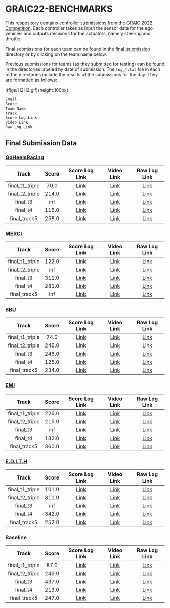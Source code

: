# GRAIC22-BENCHMARKS

This respository contains controller submissions from the [GRAIC 2022 Competition](https://popgri.github.io/Race/). Each controller takes as input the sensor data for the ego vehicles and outputs decisions for the actuators, namely steering and throttle. 



Final submissions for each team can be found in the [final_submission](/final_submission/) directory or by clicking on the team name below.

Previous submissions for teams (as they submitted for testing) can be found in the directories labeled by date of submission.
The `log_*.txt` file in each of the directories include the results of the submissions for the day. They are formatted as follows:

!(figs/H2H2.gif){height:100px}

```bash
Email
Score
Team Name
Track
Score Log Link
Video Link
Raw Log Link
```

## Final Submission Data

### [GoHeelsRacing](/final_submission/GoHeelsRacing/)

|      Track      | Score |                                        Score Log Link                                       |                                          Video Link                                         |                                         Raw Log Link                                        |
|:---------------:|:-----:|:-------------------------------------------------------------------------------------------:|:-------------------------------------------------------------------------------------------:|:-------------------------------------------------------------------------------------------:|
| final_t1_triple |  70.0 | [Link](https://drive.google.com/file/d/1vi6D3MTOL68WtTIddoocn0UEK7y6mcsH/view?usp=drivesdk) | [Link](https://drive.google.com/file/d/1Uq-kYSJ5NbGvh1NDg9AwwAIH78FKQEH6/view?usp=drivesdk) | [Link](https://drive.google.com/file/d/1mncgsq4DNSc3Kv1gMQsholW3rGOnV0xy/view?usp=drivesdk) |
| final_t2_triple | 214.0 | [Link](https://drive.google.com/file/d/1eiriTyv42If0N4c3jqRoxqH2dqzRwJ-K/view?usp=drivesdk) | [Link](https://drive.google.com/file/d/1cgKBY9fugnOjbOHEDw_XTtO46FQ5rx0t/view?usp=drivesdk) | [Link](https://drive.google.com/file/d/19HEmOt66Jbk9xnVs90YrHtr_zC4yXQrr/view?usp=drivesdk) |
|     final_t3    |  inf  | [Link](https://drive.google.com/file/d/1rBAeXvjccZ3xZlYpWfsHfeYghqJ8N_mn/view?usp=drivesdk) | [Link](https://drive.google.com/file/d/1mSzLpzeFOriwZFTCMex-eoqHw33ASImJ/view?usp=drivesdk) | [Link](https://drive.google.com/file/d/1cUFSbhdTFbfTdQJmyA9wXUAnV8ZUyDFf/view?usp=drivesdk) |
|     final_t4    | 116.0 | [Link](https://drive.google.com/file/d/1FC7HGJ0EKCIw-fitLDcWusdBSknEyN5J/view?usp=drivesdk) | [Link](https://drive.google.com/file/d/1r1DSnF4wTpaPNPczZ933c_IfcrcMRA-z/view?usp=drivesdk) | [Link](https://drive.google.com/file/d/1lr4_u0RFIXbNt3PHUwP-fQRAdyNe5LTW/view?usp=drivesdk) |
|   final_track5  | 258.0 | [Link](https://drive.google.com/file/d/1xvJ2kcxeFsOgwEEt0wL4peKccgslI4kX/view?usp=drivesdk) | [Link](https://drive.google.com/file/d/1Zi168Cun8F57DPyPuMdSyjTODihCI7o7/view?usp=drivesdk) | [Link](https://drive.google.com/file/d/1PMdtgrjCeZI1UGJyqRKUHH5icvIusJB9/view?usp=drivesdk) |

### [MERCI](/final_submission/MERCI/)

|      Track      | Score |                                        Score Log Link                                       |                                          Video Link                                         |                                         Raw Log Link                                        |
|:---------------:|:-----:|:-------------------------------------------------------------------------------------------:|:-------------------------------------------------------------------------------------------:|:-------------------------------------------------------------------------------------------:|
| final_t1_triple | 122.0 | [Link](https://drive.google.com/file/d/1Gpfa6qM_BF5CHzaqr9_HYNuENr3lUwtd/view?usp=drivesdk) | [Link](https://drive.google.com/file/d/1v0rNA-POIlMhl6p6iGjauDK3JxHJBsQr/view?usp=drivesdk) | [Link](https://drive.google.com/file/d/1ClXcCbhvOAX6OEylPls2uu0Mg0Lb7P68/view?usp=drivesdk) |
| final_t2_triple |  inf  | [Link](https://drive.google.com/file/d/1l_sZNWWcEpF79Ba9e53HZhgnjeKJDllZ/view?usp=drivesdk) | [Link](https://drive.google.com/file/d/1frb9TumSUEnL3qP69j0uhpNl2Q5e_y7C/view?usp=drivesdk) | [Link](https://drive.google.com/file/d/10tngZdoGN726l43lvf55ZqNsUG5kfY_W/view?usp=drivesdk) |
|     final_t3    | 311.0 | [Link](https://drive.google.com/file/d/1BA8I2T8768rbT-KtCILQuQlz4cXCznWa/view?usp=drivesdk) | [Link](https://drive.google.com/file/d/1UcuNeRdM4mv6v3KG7DRRJDHOlQ5sQ59g/view?usp=drivesdk) | [Link](https://drive.google.com/file/d/1I-OWiKLtLWrrdAd5Hb3D8Cbm8t9iTRGj/view?usp=drivesdk) |
|     final_t4    | 281.0 | [Link](https://drive.google.com/file/d/1PGbptYzfQwyP6NJiuSRbYLLbKk7yI0so/view?usp=drivesdk) | [Link](https://drive.google.com/file/d/1wfeKUverb8Olt0M_kXWvqx9Pkayszq0N/view?usp=drivesdk) | [Link](https://drive.google.com/file/d/1vBa4atBSJ1ah2L0zXX51fJcsfgf1pKKp/view?usp=drivesdk) |
|   final_track5  |  inf  | [Link](https://drive.google.com/file/d/1sFKUjQBzRw8aPnlamXDJ-bA1_MPHkiqZ/view?usp=drivesdk) | [Link](https://drive.google.com/file/d/1h4i9KK9UaBs2vq9f3csKzfH_JdqXhssk/view?usp=drivesdk) | [Link](https://drive.google.com/file/d/1U0GG-UHUNglYENgYHYkEBounqTpyRTKM/view?usp=drivesdk) |

### [SBU](/final_submission/SBU/)

|      Track      | Score |                                        Score Log Link                                       |                                          Video Link                                         |                                         Raw Log Link                                        |
|:---------------:|:-----:|:-------------------------------------------------------------------------------------------:|:-------------------------------------------------------------------------------------------:|:-------------------------------------------------------------------------------------------:|
| final_t1_triple |  74.0 | [Link](https://drive.google.com/file/d/10chAkfRZNhMXXbOoUYkYX1VAUI44deTB/view?usp=drivesdk) | [Link](https://drive.google.com/file/d/15J4GqBmi4kmk6aq4sNdKdZ9EnHmO-6Xq/view?usp=drivesdk) | [Link](https://drive.google.com/file/d/1z-r2uLEFAStTnB3N4u7HeEGQmPzWvwz8/view?usp=drivesdk) |
| final_t2_triple | 246.0 | [Link](https://drive.google.com/file/d/19K8Br6XXlqh5uwiuFAlf5sc9AE_vZMyX/view?usp=drivesdk) | [Link](https://drive.google.com/file/d/1gxvMp-u6FA7f9AReQw88G4GqhTEuDuxU/view?usp=drivesdk) | [Link](https://drive.google.com/file/d/1Daf9AwW-IyWDOZoQfi5AoTLXqTUpuRxs/view?usp=drivesdk) |
|     final_t3    | 246.0 | [Link](https://drive.google.com/file/d/17XCYqLEGJejqeSP77YaDeME0zS7gpP_P/view?usp=drivesdk) | [Link](https://drive.google.com/file/d/1UY518XQTWKL09PnHvDzIXS99_9dSlJ62/view?usp=drivesdk) | [Link](https://drive.google.com/file/d/1oq2bhec7eI-GWNvL4LPEp9a8DEA7flwD/view?usp=drivesdk) |
|     final_t4    | 125.0 | [Link](https://drive.google.com/file/d/1rbeUD3u06BPyU7UTqslVwyRqRKl-Mvfl/view?usp=drivesdk) | [Link](https://drive.google.com/file/d/1mH9nZ7sFzzkASo2zHKKS9V9WdjKeKAl-/view?usp=drivesdk) | [Link](https://drive.google.com/file/d/19dIKj4WMaM3fjFVeMIkdR2PSxmDqZFhZ/view?usp=drivesdk) |
|   final_track5  | 234.0 | [Link](https://drive.google.com/file/d/1v5AuGATOba-ACo2_fm6A_0avYmD2ISpV/view?usp=drivesdk) | [Link](https://drive.google.com/file/d/12KNLKDTWsA898uQofueYc4I0Bu3LPO_N/view?usp=drivesdk) | [Link](https://drive.google.com/file/d/1XdV7OflZGA0FVqOUjjGH22P6PVnHYGFo/view?usp=drivesdk) |

### [EMI](/final_submission/EMI/)

|      Track      | Score |                                        Score Log Link                                       |                                          Video Link                                         |                                         Raw Log Link                                        |
|:---------------:|:-----:|:-------------------------------------------------------------------------------------------:|:-------------------------------------------------------------------------------------------:|:-------------------------------------------------------------------------------------------:|
| final_t1_triple | 226.0 | [Link](https://drive.google.com/file/d/1hjVg8TIhQt0U8tqo7GUT4bW7zadCUeOo/view?usp=drivesdk) | [Link](https://drive.google.com/file/d/12DI4B-q4cDTXNmPKAAQUu2SkS1qmpK9u/view?usp=drivesdk) | [Link](https://drive.google.com/file/d/1pBT9z8aLFv9NUoJoB44pTCHPR1t8t33Q/view?usp=drivesdk) |
| final_t2_triple | 215.0 | [Link](https://drive.google.com/file/d/1-EjHEBa4dorpf7DPeOG94f-hQzZGfSnc/view?usp=drivesdk) | [Link](https://drive.google.com/file/d/1cyU2EUaRpFP834z650EKriV-zfz4iaes/view?usp=drivesdk) | [Link](https://drive.google.com/file/d/10GhCN2lI6_Xa69KKo2kF1IUi2JB-PcpJ/view?usp=drivesdk) |
|     final_t3    |  inf  | [Link](https://drive.google.com/file/d/1YG__2hnOGaOp5LJq-Q-_A8NEkBZ7IIfG/view?usp=drivesdk) | [Link](https://drive.google.com/file/d/1nMGjtJ9XeMQ9IX4Aomb1vWWOTLyIK2eY/view?usp=drivesdk) | [Link](https://drive.google.com/file/d/1LgLFFZJW_wedQxuVuGcZkKAh_NodfjIO/view?usp=drivesdk) |
|     final_t4    | 182.0 | [Link](https://drive.google.com/file/d/1DlDuBCBIeiTx1PvJI2Ec8o8v96p-FxA4/view?usp=drivesdk) | [Link](https://drive.google.com/file/d/1QvQOM5hwbRRWDjg_g8zO1z8vDQelmVb8/view?usp=drivesdk) | [Link](https://drive.google.com/file/d/17drGT6hspvQN43tanoFkFw7HrogqCyI9/view?usp=drivesdk) |
|   final_track5  | 360.0 | [Link](https://drive.google.com/file/d/1qCf6s-fTwRN3_JJxyGunkZl01UgvmQRb/view?usp=drivesdk) | [Link](https://drive.google.com/file/d/1Iiy2BfigWgGhqjgYbLZi4JIxNpYYvWT4/view?usp=drivesdk) | [Link](https://drive.google.com/file/d/1X_Tm1yAxjgMNHAyPIgwoy8Ol-O9H6QL-/view?usp=drivesdk) |

### [E.D.I.T.H](/final_submission/E.D.I.T.H/)

|      Track      | Score |                                        Score Log Link                                       |                                          Video Link                                         |                                         Raw Log Link                                        |
|:---------------:|:-----:|:-------------------------------------------------------------------------------------------:|:-------------------------------------------------------------------------------------------:|:-------------------------------------------------------------------------------------------:|
| final_t1_triple | 101.0 | [Link](https://drive.google.com/file/d/1SjRvsrATkFApVXGZVs_hQjy2pvyvxoU6/view?usp=drivesdk) | [Link](https://drive.google.com/file/d/1WG7hKuICGd2P9b1E0o5vi6nKFH1P2qtp/view?usp=drivesdk) | [Link](https://drive.google.com/file/d/1zDb5vFNDj9OQNZ-C6TmUFFYkTi7j9Sci/view?usp=drivesdk) |
| final_t2_triple | 311.0 | [Link](https://drive.google.com/file/d/1ZdRbB7HqCYXdfH1w2ewTDgRi4dm3w3Kv/view?usp=drivesdk) | [Link](https://drive.google.com/file/d/1d8Wm1-zgF89n0YkTm-lFi8ZeyKwOUsVX/view?usp=drivesdk) | [Link](https://drive.google.com/file/d/1Fak1NNzGRLsxbM1-aT5da2TIAVP_C7Dt/view?usp=drivesdk) |
|     final_t3    |  inf  | [Link](https://drive.google.com/file/d/1HOKDT7yCJcDKVVLPrQP9Xgl8u9B3HiTz/view?usp=drivesdk) | [Link](https://drive.google.com/file/d/1a4gOfbU23S4IEGJ0sYvKiQCBxiJse2MN/view?usp=drivesdk) | [Link](https://drive.google.com/file/d/1GFduxgq1V6_K8UZMszRJKzU1yac3pOcH/view?usp=drivesdk) |
|     final_t4    | 342.0 | [Link](https://drive.google.com/file/d/1h-Em95uL2z8V-vrf7lCEOypecn_D73ka/view?usp=drivesdk) | [Link](https://drive.google.com/file/d/1Ge6aalZ0e5I9PMhaWx8-iBESoMKq29Ss/view?usp=drivesdk) | [Link](https://drive.google.com/file/d/16OxIIp0MPgHsZYkW6mMfKoU4LAEFVqAe/view?usp=drivesdk) |
|   final_track5  | 252.0 | [Link](https://drive.google.com/file/d/1DvGtLh8nllyzW_NOKqztyN4OxbZXIYhJ/view?usp=drivesdk) | [Link](https://drive.google.com/file/d/1ZWLpXqjaLoB6a5sotwMqUj1oPDa_Ey-W/view?usp=drivesdk) | [Link](https://drive.google.com/file/d/1Grv_rwIBt4KSMqwrX39RZXGojygJC0Ky/view?usp=drivesdk) |

### Baseline

|      Track      | Score |                                        Score Log Link                                       |                                          Video Link                                         |                                         Raw Log Link                                        |
|:---------------:|:-----:|:-------------------------------------------------------------------------------------------:|:-------------------------------------------------------------------------------------------:|:-------------------------------------------------------------------------------------------:|
| final_t1_triple |  87.0 | [Link](https://drive.google.com/file/d/1ho68XA4jTKt5L5-9dTFVrXqHF09KrZBH/view?usp=drivesdk) | [Link](https://drive.google.com/file/d/1cGI_RU1ypOOPrU6iVAdmLhiW2gumh0kt/view?usp=drivesdk) | [Link](https://drive.google.com/file/d/1KQrec6Kn-FCDTVRfllbH0SHxX0ykq9Ch/view?usp=drivesdk) |
| final_t2_triple | 249.0 | [Link](https://drive.google.com/file/d/10RZ1EjAVQu-llwupx7UNUu_OhiEsIung/view?usp=drivesdk) | [Link](https://drive.google.com/file/d/1f7mQXPdQlcKe6CtHtOlN9kz6bUKWdYQd/view?usp=drivesdk) | [Link](https://drive.google.com/file/d/1Mc7YDmHuB9LWqANVVz5dFrvdVo_Vi8vH/view?usp=drivesdk) |
|     final_t3    | 437.0 | [Link](https://drive.google.com/file/d/1AcGbmFl5HIwyuytBd30wx7NPlMb-Bh0X/view?usp=drivesdk) | [Link](https://drive.google.com/file/d/1VwvQ6A5SiZE5UB_VRSj55G4YtWrbV7oY/view?usp=drivesdk) | [Link](https://drive.google.com/file/d/1JfjMeCNki4NLxX2MUJJQe_PBprnyGYjo/view?usp=drivesdk) |
|     final_t4    | 213.0 | [Link](https://drive.google.com/file/d/14pjOGk-QAbg23sbENNJgCc9H1eZR713y/view?usp=drivesdk) | [Link](https://drive.google.com/file/d/1Nts-zouq-deegx93-UshSa9dLebuGQTe/view?usp=drivesdk) | [Link](https://drive.google.com/file/d/163eeBkc-Mr9UCqJKHB4lnLW6wSh4lY3P/view?usp=drivesdk) |
|   final_track5  | 247.0 | [Link](https://drive.google.com/file/d/1Lv2o15kNYzZ2mekkcvFGNSZ47kPFN9BM/view?usp=drivesdk) | [Link](https://drive.google.com/file/d/1_fnW8o_m-Cf5_IhvZdWow_cOlRuHoAVO/view?usp=drivesdk) | [Link](https://drive.google.com/file/d/1EKqr6N_D751QOufVd2jz_LLStYg0wdSy/view?usp=drivesdk) |
